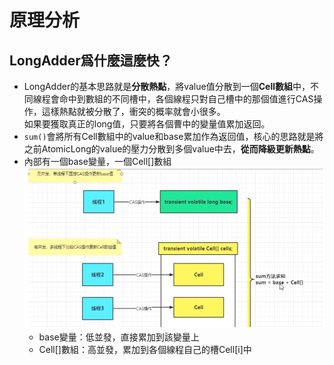 # 原理分析

## LongAdder爲什麼這麼快？
* LongAdder的基本思路就是**分散熱點**，將value值分散到一個**Cell數組**中，不同線程會命中到數組的不同槽中，各個線程只對自己槽中的那個值進行CAS操作，這樣熱點就被分散了，衝突的概率就會小很多。<br>
    如果要獲取真正的long值，只要將各個曹中的變量值累加返回。
* `sum()`會將所有Cell數組中的value和base累加作為返回值，核心的思路就是將之前AtomicLong的value的壓力分散到多個value中去，**從而降級更新熱點**。
* 內部有一個base變量，一個Cell[]數組
  ![img.png](img.png)
  * base變量：低並發，直接累加到該變量上
  * Cell[]數組：高並發，累加到各個線程自己的槽Cell[i]中